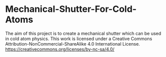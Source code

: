 # Mechanical-Shutter-For-Cold-Atoms
The aim of this project is to create a mechanical shutter which can be used in cold atom physics.
This work is licensed under a Creative Commons Attribution-NonCommercial-ShareAlike 4.0 International License.
 https://creativecommons.org/licenses/by-nc-sa/4.0/
